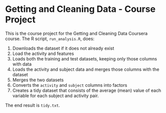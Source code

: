 # Getting and Cleaning Data - Course Project

This is the course project for the Getting and Cleaning Data Coursera course.
The R script, `run_analysis.R`, does:

1. Downloads the dataset if it does not already exist
2. Load the activity and features
3. Loads both the training and test datasets, keeping only those columns with data
4. Loads the activity and subject data and merges those columns with the dataset
5. Merges the two datasets
6. Converts the `activity` and `subject` columns into factors
7. Creates a tidy dataset that consists of the average (mean) value of each
   variable for each subject and activity pair.

The end result is `tidy.txt`.
